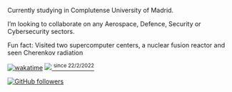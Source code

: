 Currently studying in Complutense University of Madrid.

I’m looking to collaborate on any Aerospace, Defence, Security or Cybersecurity sectors.

Fun fact: Visited two supercomputer centers, a nuclear fusion reactor and seen Cherenkov radiation

[![wakatime](https://wakatime.com/badge/user/488c838b-faea-4515-a9d8-8b287a14e316.svg)](https://wakatime.com/@488c838b-faea-4515-a9d8-8b287a14e316)
[![](https://komarev.com/ghpvc/?username=Juan-Embid&color=ffabb7&style=flat-square)
<sup>since 22/2/2022</sup>](https://github.com/juan-embid)

[![GitHub followers](https://img.shields.io/github/followers/juan-embid?label=Juan-Embid&logo=github&style=social)](https://github.com/juan-embid)
